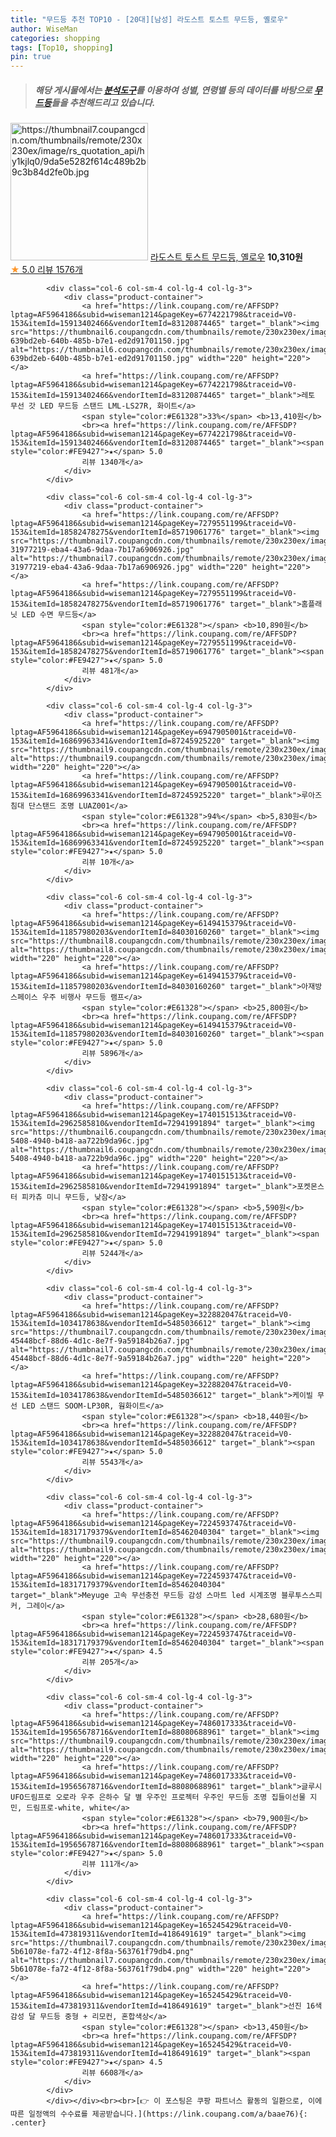 ```yaml
---
title: "무드등 추천 TOP10 - [20대][남성] 라도스트 토스트 무드등, 옐로우"
author: WiseMan
categories: shopping
tags: [Top10, shopping]
pin: true
---
```


> ##### 해당 게시물에서는 [**분석도구**](https://itemscout.io/)를 이용하여 **성별**, **연령별** 등의 데이터를 바탕으로 [**무드등**](https://link.coupang.com/a/baae76)들을 추천해드리고 있습니다.
<div class="container"><div class="row">
            <div class="col-6 col-sm-4 col-lg-4 col-lg-3">
                <div class="product-container">
                    <a href="https://link.coupang.com/re/AFFSDP?lptag=AF5964186&subid=wiseman1214&pageKey=6690050158&traceid=V0-153&itemId=15456823439&vendorItemId=82676399951" target="_blank"><img src="https://thumbnail7.coupangcdn.com/thumbnails/remote/230x230ex/image/rs_quotation_api/hy1kjlq0/9da5e5282f614c489b2b9c3b84d2fe0b.jpg" alt="https://thumbnail7.coupangcdn.com/thumbnails/remote/230x230ex/image/rs_quotation_api/hy1kjlq0/9da5e5282f614c489b2b9c3b84d2fe0b.jpg" width="220" height="220"></a>
                    <a href="https://link.coupang.com/re/AFFSDP?lptag=AF5964186&subid=wiseman1214&pageKey=6690050158&traceid=V0-153&itemId=15456823439&vendorItemId=82676399951" target="_blank">라도스트 토스트 무드등, 옐로우</a>
                    <span style="color:#E61328"></span> <b>10,310원</b>
                    <br><a href="https://link.coupang.com/re/AFFSDP?lptag=AF5964186&subid=wiseman1214&pageKey=6690050158&traceid=V0-153&itemId=15456823439&vendorItemId=82676399951" target="_blank"><span style="color:#FE9427">★</span> 5.0
                    리뷰 1576개</a>
                </div>
            </div>
            
            <div class="col-6 col-sm-4 col-lg-4 col-lg-3">
                <div class="product-container">
                    <a href="https://link.coupang.com/re/AFFSDP?lptag=AF5964186&subid=wiseman1214&pageKey=6774221798&traceid=V0-153&itemId=15913402466&vendorItemId=83120874465" target="_blank"><img src="https://thumbnail6.coupangcdn.com/thumbnails/remote/230x230ex/image/retail/images/276592459101163-639bd2eb-640b-485b-b7e1-ed2d91701150.jpg" alt="https://thumbnail6.coupangcdn.com/thumbnails/remote/230x230ex/image/retail/images/276592459101163-639bd2eb-640b-485b-b7e1-ed2d91701150.jpg" width="220" height="220"></a>
                    <a href="https://link.coupang.com/re/AFFSDP?lptag=AF5964186&subid=wiseman1214&pageKey=6774221798&traceid=V0-153&itemId=15913402466&vendorItemId=83120874465" target="_blank">레토 무선 갓 LED 무드등 스탠드 LML-LS27R, 화이트</a>
                    <span style="color:#E61328">33%</span> <b>13,410원</b>
                    <br><a href="https://link.coupang.com/re/AFFSDP?lptag=AF5964186&subid=wiseman1214&pageKey=6774221798&traceid=V0-153&itemId=15913402466&vendorItemId=83120874465" target="_blank"><span style="color:#FE9427">★</span> 5.0
                    리뷰 1340개</a>
                </div>
            </div>
            
            <div class="col-6 col-sm-4 col-lg-4 col-lg-3">
                <div class="product-container">
                    <a href="https://link.coupang.com/re/AFFSDP?lptag=AF5964186&subid=wiseman1214&pageKey=7279551199&traceid=V0-153&itemId=18582478275&vendorItemId=85719061776" target="_blank"><img src="https://thumbnail7.coupangcdn.com/thumbnails/remote/230x230ex/image/retail/images/5456203603024514-31977219-eba4-43a6-9daa-7b17a6906926.jpg" alt="https://thumbnail7.coupangcdn.com/thumbnails/remote/230x230ex/image/retail/images/5456203603024514-31977219-eba4-43a6-9daa-7b17a6906926.jpg" width="220" height="220"></a>
                    <a href="https://link.coupang.com/re/AFFSDP?lptag=AF5964186&subid=wiseman1214&pageKey=7279551199&traceid=V0-153&itemId=18582478275&vendorItemId=85719061776" target="_blank">홈플래닛 LED 수면 무드등</a>
                    <span style="color:#E61328"></span> <b>10,890원</b>
                    <br><a href="https://link.coupang.com/re/AFFSDP?lptag=AF5964186&subid=wiseman1214&pageKey=7279551199&traceid=V0-153&itemId=18582478275&vendorItemId=85719061776" target="_blank"><span style="color:#FE9427">★</span> 5.0
                    리뷰 481개</a>
                </div>
            </div>
            
            <div class="col-6 col-sm-4 col-lg-4 col-lg-3">
                <div class="product-container">
                    <a href="https://link.coupang.com/re/AFFSDP?lptag=AF5964186&subid=wiseman1214&pageKey=6947905001&traceid=V0-153&itemId=16869963341&vendorItemId=87245925220" target="_blank"><img src="https://thumbnail9.coupangcdn.com/thumbnails/remote/230x230ex/image/rs_quotation_api/xldah40b/17e605f57ec54fbeac547ab3f57b70d3.jpg" alt="https://thumbnail9.coupangcdn.com/thumbnails/remote/230x230ex/image/rs_quotation_api/xldah40b/17e605f57ec54fbeac547ab3f57b70d3.jpg" width="220" height="220"></a>
                    <a href="https://link.coupang.com/re/AFFSDP?lptag=AF5964186&subid=wiseman1214&pageKey=6947905001&traceid=V0-153&itemId=16869963341&vendorItemId=87245925220" target="_blank">루아즈 침대 단스탠드 조명 LUAZ001</a>
                    <span style="color:#E61328">94%</span> <b>5,830원</b>
                    <br><a href="https://link.coupang.com/re/AFFSDP?lptag=AF5964186&subid=wiseman1214&pageKey=6947905001&traceid=V0-153&itemId=16869963341&vendorItemId=87245925220" target="_blank"><span style="color:#FE9427">★</span> 5.0
                    리뷰 10개</a>
                </div>
            </div>
            
            <div class="col-6 col-sm-4 col-lg-4 col-lg-3">
                <div class="product-container">
                    <a href="https://link.coupang.com/re/AFFSDP?lptag=AF5964186&subid=wiseman1214&pageKey=6149415379&traceid=V0-153&itemId=11857980203&vendorItemId=84030160260" target="_blank"><img src="https://thumbnail8.coupangcdn.com/thumbnails/remote/230x230ex/image/vendor_inventory/8fee/365d3c4797242fd4a9dd6b7c1c16846802ed558b563e6e85e5e068618c33.png" alt="https://thumbnail8.coupangcdn.com/thumbnails/remote/230x230ex/image/vendor_inventory/8fee/365d3c4797242fd4a9dd6b7c1c16846802ed558b563e6e85e5e068618c33.png" width="220" height="220"></a>
                    <a href="https://link.coupang.com/re/AFFSDP?lptag=AF5964186&subid=wiseman1214&pageKey=6149415379&traceid=V0-153&itemId=11857980203&vendorItemId=84030160260" target="_blank">아재방 스페이스 우주 비행사 무드등 램프</a>
                    <span style="color:#E61328"></span> <b>25,800원</b>
                    <br><a href="https://link.coupang.com/re/AFFSDP?lptag=AF5964186&subid=wiseman1214&pageKey=6149415379&traceid=V0-153&itemId=11857980203&vendorItemId=84030160260" target="_blank"><span style="color:#FE9427">★</span> 5.0
                    리뷰 5896개</a>
                </div>
            </div>
            
            <div class="col-6 col-sm-4 col-lg-4 col-lg-3">
                <div class="product-container">
                    <a href="https://link.coupang.com/re/AFFSDP?lptag=AF5964186&subid=wiseman1214&pageKey=1740151513&traceid=V0-153&itemId=2962585810&vendorItemId=72941991894" target="_blank"><img src="https://thumbnail6.coupangcdn.com/thumbnails/remote/230x230ex/image/retail/images/2020/12/11/15/4/8b310fd7-5408-4940-b418-aa722b9da96c.jpg" alt="https://thumbnail6.coupangcdn.com/thumbnails/remote/230x230ex/image/retail/images/2020/12/11/15/4/8b310fd7-5408-4940-b418-aa722b9da96c.jpg" width="220" height="220"></a>
                    <a href="https://link.coupang.com/re/AFFSDP?lptag=AF5964186&subid=wiseman1214&pageKey=1740151513&traceid=V0-153&itemId=2962585810&vendorItemId=72941991894" target="_blank">포켓몬스터 피카츄 미니 무드등, 낮잠</a>
                    <span style="color:#E61328"></span> <b>5,590원</b>
                    <br><a href="https://link.coupang.com/re/AFFSDP?lptag=AF5964186&subid=wiseman1214&pageKey=1740151513&traceid=V0-153&itemId=2962585810&vendorItemId=72941991894" target="_blank"><span style="color:#FE9427">★</span> 5.0
                    리뷰 5244개</a>
                </div>
            </div>
            
            <div class="col-6 col-sm-4 col-lg-4 col-lg-3">
                <div class="product-container">
                    <a href="https://link.coupang.com/re/AFFSDP?lptag=AF5964186&subid=wiseman1214&pageKey=322882047&traceid=V0-153&itemId=1034178638&vendorItemId=5485036612" target="_blank"><img src="https://thumbnail7.coupangcdn.com/thumbnails/remote/230x230ex/image/retail/images/459054057913466-45448bcf-88d6-4d1c-8e7f-9a59184b26a7.jpg" alt="https://thumbnail7.coupangcdn.com/thumbnails/remote/230x230ex/image/retail/images/459054057913466-45448bcf-88d6-4d1c-8e7f-9a59184b26a7.jpg" width="220" height="220"></a>
                    <a href="https://link.coupang.com/re/AFFSDP?lptag=AF5964186&subid=wiseman1214&pageKey=322882047&traceid=V0-153&itemId=1034178638&vendorItemId=5485036612" target="_blank">케이빌 무선 LED 스탠드 SOOM-LP30R, 웜화이트</a>
                    <span style="color:#E61328"></span> <b>18,440원</b>
                    <br><a href="https://link.coupang.com/re/AFFSDP?lptag=AF5964186&subid=wiseman1214&pageKey=322882047&traceid=V0-153&itemId=1034178638&vendorItemId=5485036612" target="_blank"><span style="color:#FE9427">★</span> 5.0
                    리뷰 5543개</a>
                </div>
            </div>
            
            <div class="col-6 col-sm-4 col-lg-4 col-lg-3">
                <div class="product-container">
                    <a href="https://link.coupang.com/re/AFFSDP?lptag=AF5964186&subid=wiseman1214&pageKey=7224593747&traceid=V0-153&itemId=18317179379&vendorItemId=85462040304" target="_blank"><img src="https://thumbnail9.coupangcdn.com/thumbnails/remote/230x230ex/image/vendor_inventory/cf40/d5936ec6406fe07c82b88c3592129f2e7a311512146419d2c82d456bedcf.jpg" alt="https://thumbnail9.coupangcdn.com/thumbnails/remote/230x230ex/image/vendor_inventory/cf40/d5936ec6406fe07c82b88c3592129f2e7a311512146419d2c82d456bedcf.jpg" width="220" height="220"></a>
                    <a href="https://link.coupang.com/re/AFFSDP?lptag=AF5964186&subid=wiseman1214&pageKey=7224593747&traceid=V0-153&itemId=18317179379&vendorItemId=85462040304" target="_blank">Meyuge 고속 무선충전 무드등 감성 스마트 led 시계조명 블루투스스피커, 그레이</a>
                    <span style="color:#E61328"></span> <b>28,680원</b>
                    <br><a href="https://link.coupang.com/re/AFFSDP?lptag=AF5964186&subid=wiseman1214&pageKey=7224593747&traceid=V0-153&itemId=18317179379&vendorItemId=85462040304" target="_blank"><span style="color:#FE9427">★</span> 4.5
                    리뷰 205개</a>
                </div>
            </div>
            
            <div class="col-6 col-sm-4 col-lg-4 col-lg-3">
                <div class="product-container">
                    <a href="https://link.coupang.com/re/AFFSDP?lptag=AF5964186&subid=wiseman1214&pageKey=7486017333&traceid=V0-153&itemId=19565678716&vendorItemId=88080688961" target="_blank"><img src="https://thumbnail9.coupangcdn.com/thumbnails/remote/230x230ex/image/vendor_inventory/68d2/144d5fc55328af21cb50c8a267756dddee31afb2a2f2c522ae52ca380746.png" alt="https://thumbnail9.coupangcdn.com/thumbnails/remote/230x230ex/image/vendor_inventory/68d2/144d5fc55328af21cb50c8a267756dddee31afb2a2f2c522ae52ca380746.png" width="220" height="220"></a>
                    <a href="https://link.coupang.com/re/AFFSDP?lptag=AF5964186&subid=wiseman1214&pageKey=7486017333&traceid=V0-153&itemId=19565678716&vendorItemId=88080688961" target="_blank">글루시 UFO드림프로 오로라 우주 은하수 달 별 우주인 프로젝터 우주인 무드등 조명 집들이선물 지민, 드림프로-white, white</a>
                    <span style="color:#E61328"></span> <b>79,900원</b>
                    <br><a href="https://link.coupang.com/re/AFFSDP?lptag=AF5964186&subid=wiseman1214&pageKey=7486017333&traceid=V0-153&itemId=19565678716&vendorItemId=88080688961" target="_blank"><span style="color:#FE9427">★</span> 5.0
                    리뷰 111개</a>
                </div>
            </div>
            
            <div class="col-6 col-sm-4 col-lg-4 col-lg-3">
                <div class="product-container">
                    <a href="https://link.coupang.com/re/AFFSDP?lptag=AF5964186&subid=wiseman1214&pageKey=165245429&traceid=V0-153&itemId=473819311&vendorItemId=4186491619" target="_blank"><img src="https://thumbnail7.coupangcdn.com/thumbnails/remote/230x230ex/image/retail/images/905726544724981-5b61078e-fa72-4f12-8f8a-563761f79db4.png" alt="https://thumbnail7.coupangcdn.com/thumbnails/remote/230x230ex/image/retail/images/905726544724981-5b61078e-fa72-4f12-8f8a-563761f79db4.png" width="220" height="220"></a>
                    <a href="https://link.coupang.com/re/AFFSDP?lptag=AF5964186&subid=wiseman1214&pageKey=165245429&traceid=V0-153&itemId=473819311&vendorItemId=4186491619" target="_blank">선진 16색 감성 달 무드등 중형 + 리모컨, 혼합색상</a>
                    <span style="color:#E61328"></span> <b>13,450원</b>
                    <br><a href="https://link.coupang.com/re/AFFSDP?lptag=AF5964186&subid=wiseman1214&pageKey=165245429&traceid=V0-153&itemId=473819311&vendorItemId=4186491619" target="_blank"><span style="color:#FE9427">★</span> 4.5
                    리뷰 6608개</a>
                </div>
            </div>
            </div></div><br><br>[👉 이 포스팅은 쿠팡 파트너스 활동의 일환으로, 이에 따른 일정액의 수수료를 제공받습니다.](https://link.coupang.com/a/baae76){: .center}